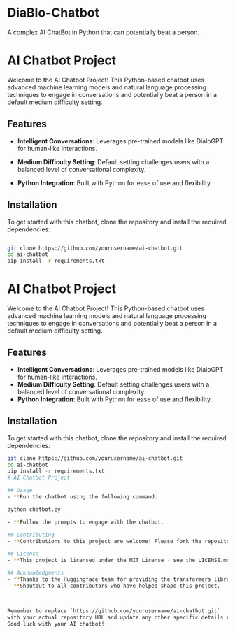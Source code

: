 # DiaBlo-Chatbot
A complex AI ChatBot in Python that can potentially beat a person.

# AI Chatbot Project

Welcome to the AI Chatbot Project! This Python-based chatbot uses advanced machine 
learning models and natural language processing techniques to engage in 
conversations and potentially beat a person in a default medium difficulty setting.

## Features

- **Intelligent Conversations**: Leverages pre-trained models like DialoGPT for human-like
  interactions.

- **Medium Difficulty Setting**: Default setting challenges users with a balanced level of
  conversational complexity.

- **Python Integration**: Built with Python for ease of use and flexibility.

## Installation

To get started with this chatbot, clone the repository and install the required dependencies:

```bash

git clone https://github.com/yourusername/ai-chatbot.git
cd ai-chatbot
pip install -r requirements.txt

```

# AI Chatbot Project

Welcome to the AI Chatbot Project! This Python-based chatbot uses advanced machine learning models and natural language processing techniques to engage in conversations and potentially beat a person in a default medium difficulty setting.

## Features

- **Intelligent Conversations**: Leverages pre-trained models like DialoGPT for human-like interactions.
- **Medium Difficulty Setting**: Default setting challenges users with a balanced level of conversational complexity.
- **Python Integration**: Built with Python for ease of use and flexibility.

## Installation

To get started with this chatbot, clone the repository and install the required dependencies:

```bash
git clone https://github.com/yourusername/ai-chatbot.git
cd ai-chatbot
pip install -r requirements.txt
# AI Chatbot Project

## Usage
- **Run the chatbot using the following command:

python chatbot.py

- **Follow the prompts to engage with the chatbot.

## Contributing
- **Contributions to this project are welcome! Please fork the repository and submit a pull request with your changes.

## License
- **This project is licensed under the MIT License - see the LICENSE.md file for details.

## Acknowledgments
- **Thanks to the Huggingface team for providing the transformers library.
- **Shoutout to all contributors who have helped shape this project.



Remember to replace `https://github.com/yourusername/ai-chatbot.git`
with your actual repository URL and update any other specific details related to your project.
Good luck with your AI chatbot!
